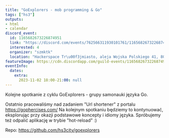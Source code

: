 ```yaml
---
title: "GoExplorers - mob programming & Go"
tags: ["hs3"]
outputs:
- html
- calendar
discord_event:
  id: 1165682673226874951
  link: "https://discord.com/events/762566311930101761/1165682673226874951"
  interested: 4
  organizer: "szmktk"
  location: "Hackerspace Tr\u00f3jmiasto, aleja Wojska Polskiego 41, 80-268 Gda\u0144sk"
featureImage: https://cdn.discordapp.com/guild-events/1165682673226874951/13203560691d53abc0a0a182f16e79d2.png?size=1024
eventInfo:
  dates:
    extra:
      2023-11-02 18:00-21:00: null
---
```

Kolejne spotkanie z cyklu GoExplorers - grupy samonauki języka Go.

Ostatnio pracowaliśmy nad zadaniem "Url shortener" z portalu https://gophercises.com/
Na kolejnym spotkaniu będziemy to kontynuować, eksplorując przy okazji podstawowe koncepty i idiomy języka.
Spróbujemy też odpalić aplikację w trybie "hot-reload" :)

Repo: https://github.com/hs3city/goexplorers
